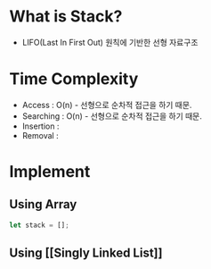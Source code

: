 #  What is Stack?
- LIFO(Last In First Out) 원칙에 기반한 선형 자료구조

# Time Complexity
- Access : O(n) - 선형으로 순차적 접근을 하기 때문.
- Searching : O(n) - 선형으로 순차적 접근을 하기 때문.
- Insertion : 
- Removal : 

# Implement
## Using Array

```js
let stack = [];
```
## Using [[Singly Linked List]]

```js

```

